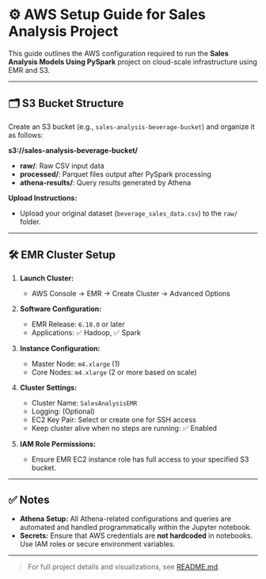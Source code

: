 # ⚙️ AWS Setup Guide for Sales Analysis Project

This guide outlines the AWS configuration required to run the **Sales Analysis Models Using PySpark** project on cloud-scale infrastructure using EMR and S3.

---

## 🗂️ S3 Bucket Structure

Create an S3 bucket (e.g., `sales-analysis-beverage-bucket`) and organize it as follows:

**s3://sales-analysis-beverage-bucket/**
- **raw/**: Raw CSV input data
- **processed/**: Parquet files output after PySpark processing
- **athena-results/**: Query results generated by Athena

**Upload Instructions:**
- Upload your original dataset (`beverage_sales_data.csv`) to the `raw/` folder.

---

## 🛠️ EMR Cluster Setup

1. **Launch Cluster:**
   - AWS Console → EMR → Create Cluster → Advanced Options

2. **Software Configuration:**
   - EMR Release: `6.10.0` or later
   - Applications: ✅ Hadoop, ✅ Spark

3. **Instance Configuration:**
   - Master Node: `m4.xlarge` (1)
   - Core Nodes: `m4.xlarge` (2 or more based on scale)

4. **Cluster Settings:**
   - Cluster Name: `SalesAnalysisEMR`
   - Logging: (Optional)
   - EC2 Key Pair: Select or create one for SSH access
   - Keep cluster alive when no steps are running: ✅ Enabled

5. **IAM Role Permissions:**
   - Ensure EMR EC2 instance role has full access to your specified S3 bucket.

---

## ✅ Notes

- **Athena Setup:** All Athena-related configurations and queries are automated and handled programmatically within the Jupyter notebook.
- **Secrets:** Ensure that AWS credentials are **not hardcoded** in notebooks. Use IAM roles or secure environment variables.

---

> For full project details and visualizations, see [README.md](README.md).
